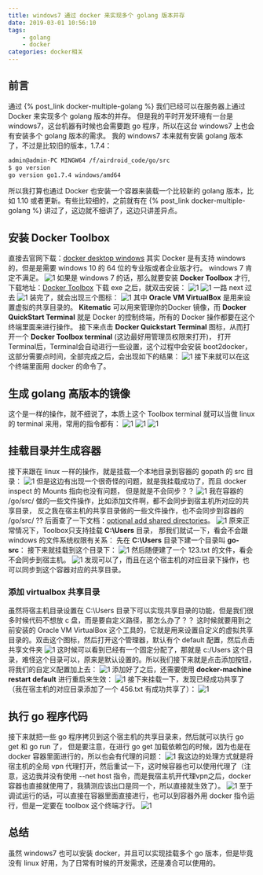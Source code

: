 ```yaml
---
title: windows7 通过 docker 来实现多个 golang 版本并存
date: 2019-03-01 10:56:10
tags: 
    - golang
    - docker
categories: docker相关
---
```

## 前言
通过 {% post_link docker-multiple-golang %} 我们已经可以在服务器上通过 Docker 来实现多个 golang 版本的并存。 但是我的平时开发环境有一台是 windows7，这台机器有时候也会需要跑 go 程序，所以在这台 windows7 上也会有安装多个 golang 版本的需求。
我的 windows7 本来就有安装 golang 版本了，不过是比较旧的版本，1.7.4：
```html
admin@admin-PC MINGW64 /f/airdroid_code/go/src
$ go version
go version go1.7.4 windows/amd64
```
所以我打算也通过 Docker 也安装一个容器来装载一个比较新的 golang 版本，比如 1.10 或者更新。有些比较细的，之前就有在 {% post_link docker-multiple-golang %} 讲过了，这边就不细讲了，这边只讲差异点。
<!--more-->
## 安装 Docker Toolbox
直接去官网下载：[docker desktop windows](https://hub.docker.com/editions/community/docker-ce-desktop-windows?tab=description)
其实 Docker 是有支持 windows 的，但是是需要 windows 10 的 64 位的专业版或者企业版才行。 windows 7 肯定不满足。
![1](windows7-docker-multiple-golang/1.png)
如果是 windows 7 的话，那么就要安装 **Docker Toolbox** 才行, 下载地址：[Docker Toolbox]( https://docs.docker.com/toolbox/overview/)
下载 exe 之后，就双击安装：
![1](windows7-docker-multiple-golang/2.png)
![1](windows7-docker-multiple-golang/3.png)
一路 next 过去
![1](windows7-docker-multiple-golang/4.png)
装完了，就会出现三个图标：
![1](windows7-docker-multiple-golang/5.png)
其中 **Oracle VM VirtualBox** 是用来设置虚拟的共享目录的。 **Kitematic** 可以用来管理你的Docker 镜像，而 **Docker QuickStart Terminal** 就是 Docker 的控制终端，所有的 Docker 操作都要在这个终端里面来进行操作。
接下来点击 **Docker Quickstart Terminal** 图标，从而打开一个 **Docker Toolbox terminal** (这边最好用管理员权限来打开)， 打开Terminal后，Terminal会自动进行一些设置，这个过程中会安装 boot2docker，这部分需要点时间，全部完成之后，会出现如下的结果：
![1](windows7-docker-multiple-golang/6.png)
接下来就可以在这个终端里面用 docker 的命令了。
## 生成 golang 高版本的镜像
这个是一样的操作，就不细说了，本质上这个 Toolbox terminal 就可以当做 linux 的 terminal 来用，常用的指令都有：
![1](windows7-docker-multiple-golang/7.png)
![1](windows7-docker-multiple-golang/8.png)
![1](windows7-docker-multiple-golang/9.png)
## 挂载目录并生成容器
接下来跟在 linux 一样的操作，就是挂载一个本地目录到容器的 gopath 的 src 目录：
![1](windows7-docker-multiple-golang/10.png)
但是这边有出现一个很奇怪的问题，就是我挂载成功了，而且 docker inspect 的 Mounts 指向也没有问题， 但是就是不会同步？？
![1](windows7-docker-multiple-golang/11.png)
我在容器的 /go/src/ 做的一些文件操作，比如添加文件啊，都不会同步到宿主机所对应的共享目录， 反之我在宿主机的共享目录做的一些文件操作，也不会同步到容器的 /go/src/ ??
后面查了一下文档：[optional add shared directories](https://docs.docker.com/toolbox/toolbox_install_windows/#optional-add-shared-directories)。
![1](windows7-docker-multiple-golang/12.png)
原来正常情况下，Toolbox只支持挂载 **C:\Users** 目录， 那我们就试一下，看会不会跟 windows 的文件系统权限有关系：
先在 **C:\Users** 目录下建一个目录叫 **go-src**：
接下来就挂载到这个目录下：
![1](windows7-docker-multiple-golang/14.png)
然后随便建了一个 123.txt 的文件，看会不会同步到宿主机。
![1](windows7-docker-multiple-golang/13.png)
发现可以了，而且在这个宿主机的对应目录下操作，也可以同步到这个容器对应的共享目录。
### 添加 virtualbox 共享目录
虽然将宿主机目录设置在 C:\Users 目录下可以实现共享目录的功能，但是我们很多时候代码不想放 c 盘，而是要自定义路径，那怎么办了？？
这时候就要用到之前安装的 Oracle VM VirtualBox 这个工具的，它就是用来设置自定义的虚拟共享目录的。双击这个图标，然后打开这个管理器，默认有个 default 配置，然后点击共享文件夹
![1](windows7-docker-multiple-golang/15.png)
这时候可以看到已经有一个固定分配了，那就是 c:/Users 这个目录，难怪这个目录可以，原来是默认设置的。所以我们接下来就是点击添加按钮，将我们的自定义配置加上去：
![1](windows7-docker-multiple-golang/16.png)
添加好了之后，还需要使用 **docker-machine restart default** 进行重启来生效：
![1](windows7-docker-multiple-golang/17.png)
接下来挂载一下，发现已经成功共享了（我在宿主机的对应目录添加了一个 456.txt 有成功共享了）：
![1](windows7-docker-multiple-golang/18.png)
## 执行 go 程序代码
接下来就把一些 go 程序拷贝到这个宿主机的共享目录来，然后就可以执行 go get 和 go run 了， 但是要注意，在进行 go get 加载依赖包的时候，因为也是在 docker 容器里面进行的，所以也会有代理的问题：
![1](windows7-docker-multiple-golang/19.png)
我这边的处理方式就是将宿主机的全局 vpn 代理打开，然后重试一下，这时候容器也可以使用代理了（注意，这边我并没有使用 --net host 指令，而是我宿主机开代理vpn之后，docker 容器也直接就使用了，我猜测应该出口是同一个，所以直接就生效了）。
![1](windows7-docker-multiple-golang/20.png)
至于调试运行的话，可以直接在容器里面直接进行，也可以到容器外用 docker 指令运行，但是一定要在 toolbox 这个终端才行。
![1](windows7-docker-multiple-golang/21.png)

## 总结
虽然 windows7 也可以安装 docker，并且可以实现挂载多个 go 版本，但是毕竟没有 linux 好用，为了日常有时候的开发需求，还是凑合可以使用的。
